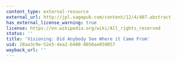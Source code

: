 ```yaml
---
content_type: external-resource
external_url: http://jpl.sagepub.com/content/12/4/407.abstract
has_external_license_warning: true
license: https://en.wikipedia.org/wiki/All_rights_reserved
status: ''
title: 'Visioning: Did Anybody See Where it Came From'
uid: 28aa3c9e-52e5-4ea2-b400-0050ae059057
wayback_url: ''
---
```

